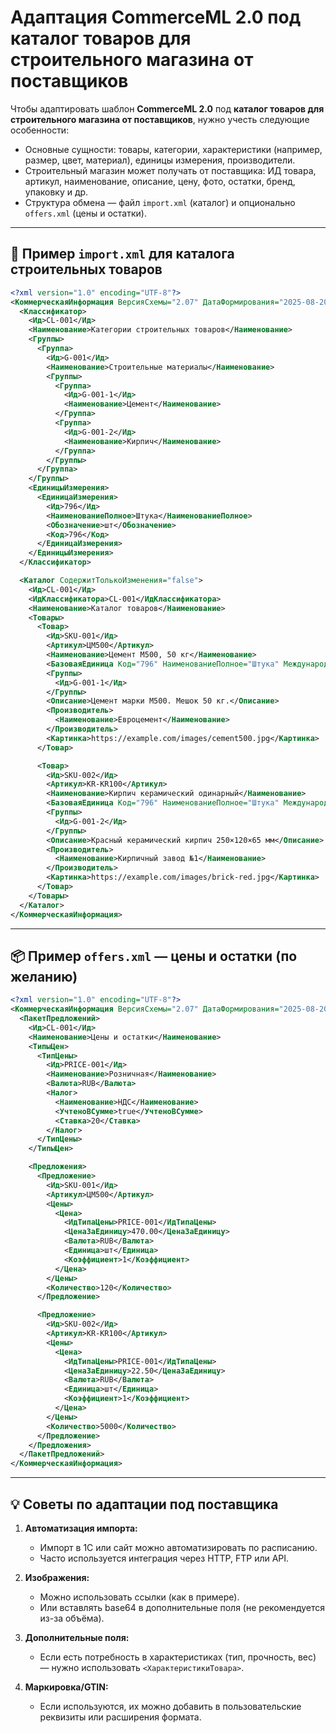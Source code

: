 # Адаптация CommerceML 2.0 под **каталог товаров для строительного магазина от поставщиков**
Чтобы адаптировать шаблон **CommerceML 2.0** под **каталог товаров для строительного магазина от поставщиков**, нужно учесть следующие особенности:

* Основные сущности: товары, категории, характеристики (например, размер, цвет, материал), единицы измерения, производители.
* Строительный магазин может получать от поставщика: ИД товара, артикул, наименование, описание, цену, фото, остатки, бренд, упаковку и др.
* Структура обмена — файл `import.xml` (каталог) и опционально `offers.xml` (цены и остатки).

---

## 🔧 Пример `import.xml` для каталога строительных товаров

```xml
<?xml version="1.0" encoding="UTF-8"?>
<КоммерческаяИнформация ВерсияСхемы="2.07" ДатаФормирования="2025-08-20T12:00:00">
  <Классификатор>
    <Ид>CL-001</Ид>
    <Наименование>Категории строительных товаров</Наименование>
    <Группы>
      <Группа>
        <Ид>G-001</Ид>
        <Наименование>Строительные материалы</Наименование>
        <Группы>
          <Группа>
            <Ид>G-001-1</Ид>
            <Наименование>Цемент</Наименование>
          </Группа>
          <Группа>
            <Ид>G-001-2</Ид>
            <Наименование>Кирпич</Наименование>
          </Группа>
        </Группы>
      </Группа>
    </Группы>
    <ЕдиницыИзмерения>
      <ЕдиницаИзмерения>
        <Ид>796</Ид>
        <НаименованиеПолное>Штука</НаименованиеПолное>
        <Обозначение>шт</Обозначение>
        <Код>796</Код>
      </ЕдиницаИзмерения>
    </ЕдиницыИзмерения>
  </Классификатор>

  <Каталог СодержитТолькоИзменения="false">
    <Ид>CL-001</Ид>
    <ИдКлассификатора>CL-001</ИдКлассификатора>
    <Наименование>Каталог товаров</Наименование>
    <Товары>
      <Товар>
        <Ид>SKU-001</Ид>
        <Артикул>ЦМ500</Артикул>
        <Наименование>Цемент М500, 50 кг</Наименование>
        <БазоваяЕдиница Код="796" НаименованиеПолное="Штука" МеждународноеСокращение="PCE">шт</БазоваяЕдиница>
        <Группы>
          <Ид>G-001-1</Ид>
        </Группы>
        <Описание>Цемент марки М500. Мешок 50 кг.</Описание>
        <Производитель>
          <Наименование>Евроцемент</Наименование>
        </Производитель>
        <Картинка>https://example.com/images/cement500.jpg</Картинка>
      </Товар>

      <Товар>
        <Ид>SKU-002</Ид>
        <Артикул>KR-KR100</Артикул>
        <Наименование>Кирпич керамический одинарный</Наименование>
        <БазоваяЕдиница Код="796" НаименованиеПолное="Штука" МеждународноеСокращение="PCE">шт</БазоваяЕдиница>
        <Группы>
          <Ид>G-001-2</Ид>
        </Группы>
        <Описание>Красный керамический кирпич 250×120×65 мм</Описание>
        <Производитель>
          <Наименование>Кирпичный завод №1</Наименование>
        </Производитель>
        <Картинка>https://example.com/images/brick-red.jpg</Картинка>
      </Товар>
    </Товары>
  </Каталог>
</КоммерческаяИнформация>
```

---

## 📦 Пример `offers.xml` — цены и остатки (по желанию)

```xml
<?xml version="1.0" encoding="UTF-8"?>
<КоммерческаяИнформация ВерсияСхемы="2.07" ДатаФормирования="2025-08-20T12:00:00">
  <ПакетПредложений>
    <Ид>CL-001</Ид>
    <Наименование>Цены и остатки</Наименование>
    <ТипыЦен>
      <ТипЦены>
        <Ид>PRICE-001</Ид>
        <Наименование>Розничная</Наименование>
        <Валюта>RUB</Валюта>
        <Налог>
          <Наименование>НДС</Наименование>
          <УчтеноВСумме>true</УчтеноВСумме>
          <Ставка>20</Ставка>
        </Налог>
      </ТипЦены>
    </ТипыЦен>

    <Предложения>
      <Предложение>
        <Ид>SKU-001</Ид>
        <Артикул>ЦМ500</Артикул>
        <Цены>
          <Цена>
            <ИдТипаЦены>PRICE-001</ИдТипаЦены>
            <ЦенаЗаЕдиницу>470.00</ЦенаЗаЕдиницу>
            <Валюта>RUB</Валюта>
            <Единица>шт</Единица>
            <Коэффициент>1</Коэффициент>
          </Цена>
        </Цены>
        <Количество>120</Количество>
      </Предложение>

      <Предложение>
        <Ид>SKU-002</Ид>
        <Артикул>KR-KR100</Артикул>
        <Цены>
          <Цена>
            <ИдТипаЦены>PRICE-001</ИдТипаЦены>
            <ЦенаЗаЕдиницу>22.50</ЦенаЗаЕдиницу>
            <Валюта>RUB</Валюта>
            <Единица>шт</Единица>
            <Коэффициент>1</Коэффициент>
          </Цена>
        </Цены>
        <Количество>5000</Количество>
      </Предложение>
    </Предложения>
  </ПакетПредложений>
</КоммерческаяИнформация>
```

---

## 💡 Советы по адаптации под поставщика

1. **Автоматизация импорта:**

   * Импорт в 1С или сайт можно автоматизировать по расписанию.
   * Часто используется интеграция через HTTP, FTP или API.

2. **Изображения:**

   * Можно использовать ссылки (как в примере).
   * Или вставлять base64 в дополнительные поля (не рекомендуется из-за объёма).

3. **Дополнительные поля:**

   * Если есть потребность в характеристиках (тип, прочность, вес) — нужно использовать `<ХарактеристикиТовара>`.

4. **Маркировка/GTIN:**

   * Если используются, их можно добавить в пользовательские реквизиты или расширения формата.
